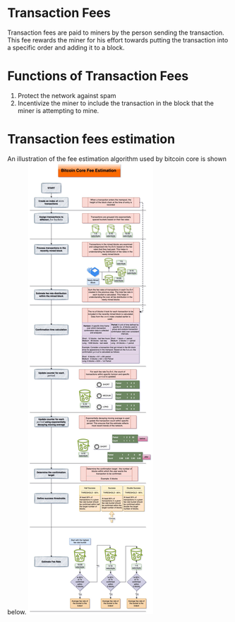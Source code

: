 # Transaction Fees
Transaction fees are paid to miners by the person sending the transaction. This fee rewards the miner for his effort towards putting the transaction into a specific order and adding it to a block. 

# Functions of Transaction Fees
1. Protect the network against spam
2. Incentivize the miner to include the transaction in the block that the miner is attempting to mine. 

# Transaction fees estimation 
An illustration of the fee estimation algorithm used by bitcoin core is shown below. 
![](images/fee_estimation.jpg)
